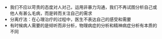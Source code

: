 - 我们不应以苛责的态度对人对己，运用非暴力沟通，我们不再试图分析自己或他人有甚么毛病，而是转而关注自己的需求
- 分离疗法：在心理治疗的过程中，医生不表达自己的感受和需要
- 有时候病人需要的是倾听而非分析，物理病症的分析和精神病症分析有本质的不同